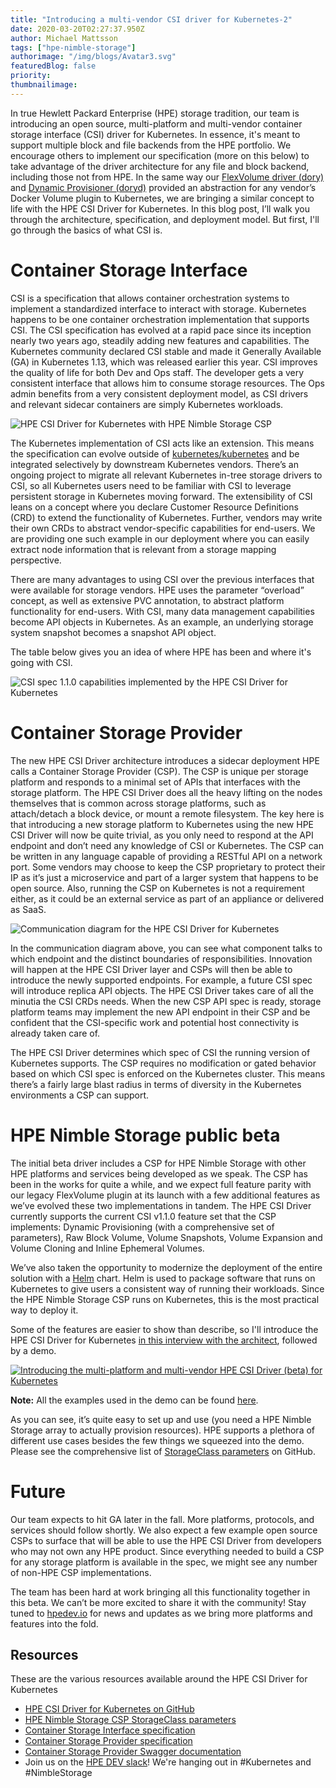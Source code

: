 ```yaml
---
title: "Introducing a multi-vendor CSI driver for Kubernetes-2"
date: 2020-03-20T02:27:37.950Z
author: Michael Mattsson 
tags: ["hpe-nimble-storage"]
authorimage: "/img/blogs/Avatar3.svg"
featuredBlog: false
priority:
thumbnailimage:
---
```

In true Hewlett Packard Enterprise (HPE) storage tradition, our team is introducing an open source, multi-platform and multi-vendor container storage interface (CSI) driver for Kubernetes. In essence, it's meant to support multiple block and file backends from the HPE portfolio. We encourage others to implement our specification (more on this below) to take advantage of the driver architecture for any file and block backend, including those not from HPE. In the same way our [FlexVolume driver (dory)](https://community.hpe.com/t5/HPE-Storage-Tech-Insiders/Dory-A-FlexVolume-Driver-that-speaks-Whale/ba-p/6986638#.XW7XEuhKg2w) and [Dynamic Provisioner (doryd)](https://developer.hpe.com/blog/doryd-a-dynamic-provisioner-for-docker-volume-plugins) provided an abstraction for any vendor’s Docker Volume plugin to Kubernetes, we are bringing a similar concept to life with the HPE CSI Driver for Kubernetes. In this blog post, I’ll walk you through the architecture, specification, and deployment model. But first, I'll go through the basics of what CSI is.

# Container Storage Interface
CSI is a specification that allows container orchestration systems to implement a standardized interface to interact with storage. Kubernetes happens to be one container orchestration implementation that supports CSI. The CSI specification has evolved at a rapid pace since its inception nearly two years ago, steadily adding new features and capabilities. The Kubernetes community declared CSI stable and made it Generally Available (GA) in Kubernetes 1.13, which was released earlier this year. CSI improves the quality of life for both Dev and Ops staff. The developer gets a very consistent interface that allows him to consume storage resources. The Ops admin benefits from a very consistent deployment model, as CSI drivers and relevant sidecar containers are simply Kubernetes workloads.

![HPE CSI Driver for Kubernetes with HPE Nimble Storage CSP](/uploads/media/2019/8/slides-csi-hpedev-market-1566866211263.png)

The Kubernetes implementation of CSI acts like an extension. This means the specification can evolve outside of [kubernetes/kubernetes](https://github.com/kubernetes/kubernetes) and be integrated selectively by downstream Kubernetes vendors. There’s an ongoing project to migrate all relevant Kubernetes in-tree storage drivers to CSI, so all Kubernetes users need to be familiar with CSI to leverage persistent storage in Kubernetes moving forward. The extensibility of CSI leans on a concept where you declare Customer Resource Definitions (CRD) to extend the functionality of Kubernetes. Further, vendors may write their own CRDs to abstract vendor-specific capabilities for end-users. We are providing one such example in our deployment where you can easily extract node information that is relevant from a storage mapping perspective.

There are many advantages to using CSI over the previous interfaces that were available for storage vendors. HPE uses the parameter “overload” concept, as well as extensive PVC annotation, to abstract platform functionality for end-users. With CSI, many data management capabilities become API objects in Kubernetes. As an example, an underlying storage system snapshot becomes a snapshot API object.

The table below gives you an idea of where HPE has been and where it's going with CSI.

![CSI spec 1.1.0 capabilities implemented by the HPE CSI Driver for Kubernetes](/uploads/media/2019/8/slides-csi-hpedev-feat-1566866257740.png)

# Container Storage Provider
The new HPE CSI Driver architecture introduces a sidecar deployment HPE calls a Container Storage Provider (CSP). The CSP is unique per storage platform and responds to a minimal set of APIs that interfaces with the storage platform. The HPE CSI Driver does all the heavy lifting on the nodes themselves that is common across storage platforms, such as attach/detach a block device, or mount a remote filesystem. The key here is that introducing a new storage platform to Kubernetes using the new HPE CSI Driver will now be quite trivial, as you only need to respond at the API endpoint and don’t need any knowledge of CSI or Kubernetes. The CSP can be written in any language capable of providing a RESTful API on a network port. Some vendors may choose to keep the CSP proprietary to protect their IP as it’s just a microservice and part of a larger system that happens to be open source. Also, running the CSP on Kubernetes is not a requirement either, as it could be an external service as part of an appliance or delivered as SaaS.

![Communication diagram for the HPE CSI Driver for Kubernetes](/uploads/media/2019/8/slides-csi-hpedev-1567184427188.png)

In the communication diagram above, you can see what component talks to which endpoint and the distinct boundaries of responsibilities. Innovation will happen at the HPE CSI Driver layer and CSPs will then be able to introduce the newly supported endpoints. For example, a future CSI spec will introduce replica API objects. The HPE CSI Driver takes care of all the minutia the CSI CRDs needs. When the new CSP API spec is ready, storage platform teams may implement the new API endpoint in their CSP and be confident that the CSI-specific work and potential host connectivity is already taken care of.

The HPE CSI Driver determines which spec of CSI the running version of Kubernetes supports. The CSP requires no modification or gated behavior based on which CSI spec is enforced on the Kubernetes cluster. This means  there’s a fairly large blast radius in terms of diversity in the Kubernetes environments a CSP can support.

# HPE Nimble Storage public beta
The initial beta driver includes a CSP for HPE Nimble Storage with other HPE platforms and services being developed as we speak. The CSP has been in the works for quite a while, and we expect full feature parity with our legacy FlexVolume plugin at its launch with a few additional features as we’ve evolved these two implementations in tandem. The HPE CSI Driver currently supports the current CSI v1.1.0 feature set that the CSP implements: Dynamic Provisioning (with a comprehensive set of parameters), Raw Block Volume, Volume Snapshots, Volume Expansion and Volume Cloning and Inline Ephemeral Volumes.

We’ve also taken the opportunity to modernize the deployment of the entire solution with a [Helm](https://helm.sh) chart. Helm is used to package software that runs on Kubernetes to give users a consistent way of running their workloads. Since the HPE Nimble Storage CSP runs on Kubernetes, this is the most practical way to deploy it.

Some of the features are easier to show than describe, so I'll introduce the HPE CSI Driver for Kubernetes [in this interview with the architect](https://www.hpe.com/h22228/video-gallery/us/en/967ae2cf-e14d-4aff-9dc7-f71e2ab62bd8/introducing-the-multi_platform-and-multi_vendor-hpe-csi-driver-beta-for-kubernetes/video/), followed by a demo.

[![Introducing the multi-platform and multi-vendor HPE CSI Driver (beta) for Kubernetes](/uploads/media/2019/8/hpecsi-beta-thumb-1566865524360.png)](https://www.hpe.com/h22228/video-gallery/us/en/967ae2cf-e14d-4aff-9dc7-f71e2ab62bd8/introducing-the-multi_platform-and-multi_vendor-hpe-csi-driver-beta-for-kubernetes/video/)

__Note:__ All the examples used in the demo can be found [here](https://github.com/NimbleStorage/container-examples/tree/master/misc/CSI-beta/K8s-1.15).

As you can see, it’s quite easy to set up and use (you need a HPE Nimble Storage array to actually provision resources). HPE supports a plethora of different use cases besides the few things we squeezed into the demo. Please see the comprehensive list of [StorageClass parameters](https://github.com/hpe-storage/csi-driver/blob/master/examples/kubernetes/hpe-nimble-storage/README.md) on GitHub.

# Future
Our team expects to hit GA later in the fall. More platforms, protocols, and services should follow shortly. We also expect a few example open source CSPs to surface that will be able to use the HPE CSI Driver from developers who may not own any HPE product. Since everything needed to build a CSP for any storage platform is available in the spec, we might see any number of non-HPE CSP implementations. 

The team has been hard at work bringing all this functionality together in this beta. We can’t be more excited to share it with the community! Stay tuned to [hpedev.io](https://hpedev.io) for news and updates as we bring more platforms and features into the fold.

## Resources
These are the various resources available around the HPE CSI Driver for Kubernetes

* [HPE CSI Driver for Kubernetes on GitHub](https://github.com/hpe-storage/csi-driver)
* [HPE Nimble Storage CSP StorageClass parameters](https://github.com/hpe-storage/csi-driver/blob/master/examples/kubernetes/hpe-nimble-storage/README.md)
* [Container Storage Interface specification](https://github.com/container-storage-interface/spec)
* [Container Storage Provider specification](https://github.com/hpe-storage/container-storage-provider)
* [Container Storage Provider Swagger documentation](https://developer.hpe.com/api/hpe-nimble-csp)
* Join us on the [HPE DEV slack](https://hpedev.slack.com/)! We're hanging out in #Kubernetes and #NimbleStorage